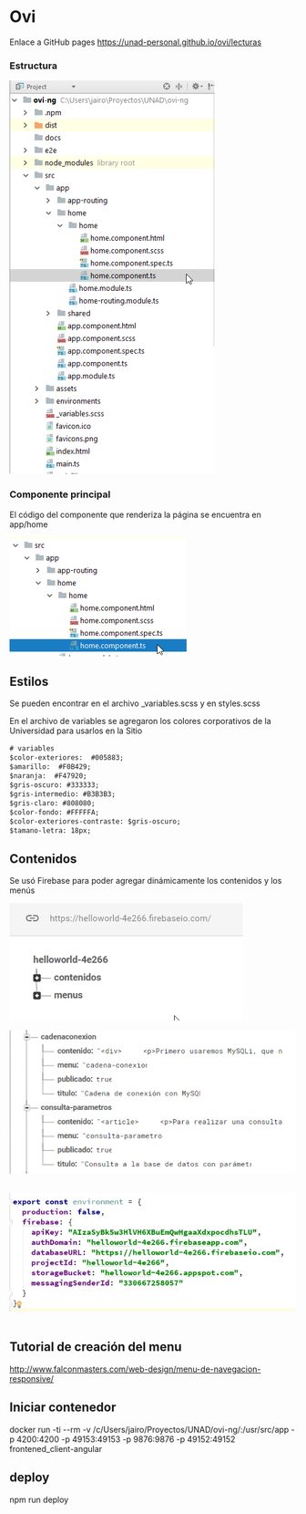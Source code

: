 # Ovi
Enlace a GitHub pages
https://unad-personal.github.io/ovi/lecturas

### Estructura

![Estructura](docs/estructura.png) &nbsp;

### Componente principal
El código del componente que renderiza la página se encuentra en app/home &nbsp;


![Estructura](docs/home.png) &nbsp;

## Estilos
Se pueden encontrar en el archivo _variables.scss y en styles.scss


En el archivo de variables se agregaron los colores corporativos de la Universidad para usarlos en la Sitio


``` 
# variables
$color-exteriores:  #005883;
$amarillo:  #F0B429;
$naranja:  #F47920;
$gris-oscuro: #333333;
$gris-intermedio: #B3B3B3;
$gris-claro: #808080;
$color-fondo: #FFFFFA;
$color-exteriores-contraste: $gris-oscuro;
$tamano-letra: 18px;
```

## Contenidos
Se usó Firebase para poder agregar dinámicamente los contenidos y los menús


![Estructura](docs/firebase.png) &nbsp;

![Estructura](docs/contenidosFirebase.png) &nbsp;

![Estructura](docs/variables_firebase.png) &nbsp;


## Tutorial de creación del menu
http://www.falconmasters.com/web-design/menu-de-navegacion-responsive/

## Iniciar contenedor
docker run -ti --rm -v /c/Users/jairo/Proyectos/UNAD/ovi-ng/:/usr/src/app -p 4200:4200 -p 49153:49153 -p 9876:9876 -p 49152:49152 frontened_client-angular

## deploy
npm run deploy
